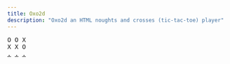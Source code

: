 ```yaml
---
title: Oxo2d 
description: "Oxo2d an HTML noughts and crosses (tic-tac-toe) player"
---
```


<pre class="oxo2d">
O O X
X X O
<a href="../6/">.</a> <a href="../a/">.</a> <a href="../d/">.</a>
</pre>
